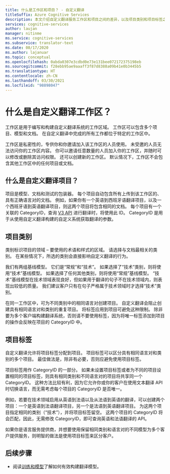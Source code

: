 ```yaml
---
title: 什么是工作区和项目？ - 自定义翻译
titleSuffix: Azure Cognitive Services
description: 本文介绍自定义翻译服务工作区和项目之间的差异，以及项目类别和项目标签之间的差异。
services: cognitive-services
author: laujan
manager: nitinme
ms.service: cognitive-services
ms.subservice: translator-text
ms.date: 08/17/2020
ms.author: lajanuar
ms.topic: conceptual
ms.openlocfilehash: 0abda0307e3cdbd0e73e131bee072172375198eb
ms.sourcegitcommit: f28ebb95ae9aaaff3f87d8388a09b41e0b3445b5
ms.translationtype: HT
ms.contentlocale: zh-CN
ms.lasthandoff: 03/30/2021
ms.locfileid: "98898047"
---
```

# <a name="what-is-a-custom-translator-workspace"></a>什么是自定义翻译工作区？

工作区是用于编写和构建自定义翻译系统的工作区域。 工作区可以包含多个项目、模型和文档。 在自定义翻译中完成的所有工作都位于特定的工作区中。

工作区是私密性的，专供你和你邀请加入该工作区的人员使用。 未受邀的人员无法访问你的工作区内容。 你可以邀请任意数量的人员加入你的工作区，并随时可以修改或删除其访问权限。 还可以创建新的工作区。 默认情况下，工作区不会包含其他工作区中的任何项目或文档。

## <a name="what-is-a-custom-translator-project"></a>什么是自定义翻译项目？

项目是模型、文档和测试的包装器。 每个项目自动包含所有上传到该工作区的、具有正确语言对的文档。 例如，如果你有一个英语到西班牙语翻译项目，以及一个西班牙语到英语翻译项目，则这两个项目将包含相同的文档。 每个项目有一个关联的 CategoryID，查询 [V3 API](../reference/v3-0-translate.md?tabs=curl) 进行翻译时，将使用此 ID。 CategoryID 是用于从使用自定义翻译构建的自定义系统获取翻译的参数。

## <a name="project-categories"></a>项目类别

类别标识项目的领域 – 要使用的术语和样式的区域。 请选择与文档最相关的类别。 在某些情况下，所选的类别会直接影响自定义翻译的行为。

我们有两组基线模型。 它们是“常规”和“技术”。 如果选择了“技术”类别，则将使用“技术”基线模型。 如果选择了任何其他类别，则将使用“常规”基线模型。 “技术”基线模型在技术领域表现良好，但如果用于翻译的句子不在技术领域内，则表现出较低的质量。 我们建议客户只有在句子严格属于技术领域时才选择“技术”类别。

在同一工作区中，可为不同类别中的相同语言对创建项目。 自定义翻译会阻止创建具有相同语言对和类别的重复项目。 将标签应用到项目可避免这种限制。 除非要为多个客户端构建翻译系统，否则请不要使用标签，因为将唯一标签添加到项目的操作会反映在项目的 CategoryID 中。

## <a name="project-labels"></a>项目标签

自定义翻译允许将项目标签分配到项目。 项目标签可以区分具有相同语言对和类别的多个项目。 最佳做法是，除非有必要，否则应避免使用项目标签。

项目标签用作 CategoryID 的一部分。 如果未设置项目标签或者为不同的项目设置相同的项目标签，则具有相同类别和不同语言对的项目将共享同一个 CategoryID。 这种方法比较有利，因为它允许你或你的客户在使用文本翻译 API 时切换语言，而无需考虑每个项目的 CategoryID 是否唯一。

例如，若要在技术领域启用从英语到法语以及从法语到英语的翻译，可以创建两个项目：一个是英语到法语翻译项目，另一个是法语到英语翻译项目。 为这两个项目指定相同的类别（“技术”），并将项目标签留空。 这两个项目的 CategoryID 将会匹配，因此，无需修改 CategoryID，即可查询英语和法语翻译的 API。

如果你是语言服务提供商，并想要使用保留相同类别和语言对的不同模型为多个客户提供服务，则明智的做法是使用项目标签来区分客户。

## <a name="next-steps"></a>后续步骤

- 阅读[训练和模型](training-and-model.md)了解如何有效构建翻译模型。